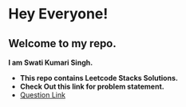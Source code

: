 # Hey Everyone!
## Welcome to my repo.
**I am Swati Kumari Singh.** <br>
- <b>This repo contains Leetcode Stacks Solutions.</b> <br>
- <b>Check Out this link for problem statement.</b> <br>
- [Question Link](https://leetcode.com/tag/stack/)

